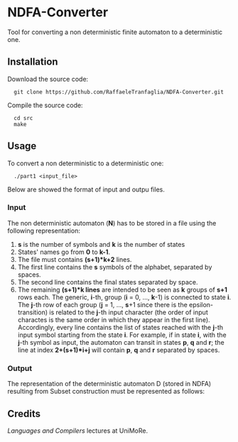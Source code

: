 # NDFA-Converter
Tool for converting a non deterministic finite automaton to a deterministic one.

## Installation
Download the source code:  
```
  git clone https://github.com/RaffaeleTranfaglia/NDFA-Converter.git
```
Compile the source code:  
```
  cd src
  make
```

## Usage

To convert a non deterministic to a deterministic one:
```
  ./part1 <input_file>
```
Below are showed the format of input and outpu files.

### Input
The non deterministic automaton (**N**) has to be stored in a file using the following representation:
1. **s** is the number of symbols and **k** is the number of states
2. States' names go from **0** to **k-1**.
3. The file must contains **(s+1)\*k+2** lines.
4. The first line contains the **s** symbols of the alphabet, separated by spaces.
5. The second line contains the final states separated by space.
6. The remaining **(s+1)\*k lines** are intended to be seen as **k** groups of **s+1** rows each. The generic, **i**-th, group (**i** = 0, ..., **k**-1) is connected to state **i**. The **j**-th row of each group (**j** = 1, ..., **s**+1 since there is the epsilon-transition) is related to the **j**-th input character (the order of input charactes is the same order in which they appear in the first line). Accordingly, every line contains the list of states reached with the **j**-th input symbol starting from the state **i**. For example, if in state **i**, with the **j**-th symbol as input, the automaton can transit in states **p**, **q** and **r**; the line at index **2+(s+1)\*i+j** will contain **p**, **q** and **r** separated by spaces.

### Output
The representation of the deterministic automaton D (stored in NDFA) resulting from Subset construction must be represented as follows:

## Credits
_Languages and Compilers_ lectures at UniMoRe.
